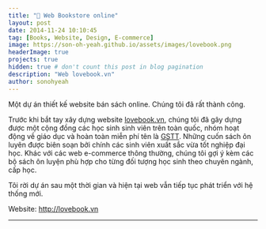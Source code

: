 ```yaml
---
title: "📖 Web Bookstore online"
layout: post
date: 2014-11-24 10:10:45
tag: [Books, Website, Design, E-commerce]
image: https://son-oh-yeah.github.io/assets/images/lovebook.png
headerImage: true
projects: true
hidden: true # don't count this post in blog pagination
description: "Web lovebook.vn"
author: sonohyeah
---
```


Một dự án thiết kế website bán sách online. Chúng tôi đã rất thành công.

Trước khi bắt tay xây dựng website <a href="https://lovebook.vn/">lovebook.vn</a>, chúng tôi đã gây dựng được một cộng đồng các học sinh sinh viên trên toàn quốc, nhóm hoạt động về giáo dục và hoàn toàn miễn phí tên là <a href="http://sonkimdinhhust.wordpress.com/gstt/">GSTT</a>. Những cuốn sách ôn luyên được biên soạn bởi chính các sinh viên xuất sắc vừa tốt nghiệp đại học. Khác với các web e-commerce thông thường, chúng tôi gợi ý kèm các bộ sách ôn luyện phù hợp cho từng đối tượng học sinh theo chuyên ngành, cấp học.

Tôi rời dự án sau một thời gian và hiện tại web vẫn tiếp tục phát triển với hệ thống mới.

Website: <a href="https://lovebook.vn"> http://lovebook.vn</a>

---



